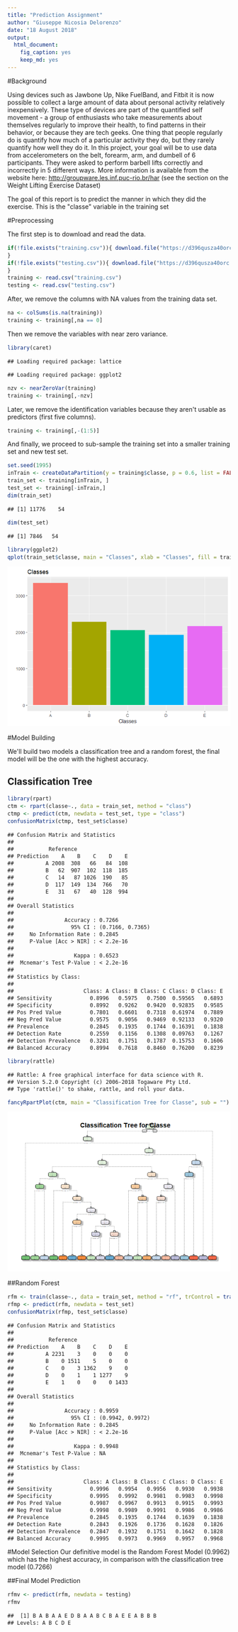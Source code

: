 ```yaml
---
title: "Prediction Assignment"
author: "Giuseppe Nicosia Delorenzo"
date: "18 August 2018"
output: 
  html_document: 
    fig_caption: yes
    keep_md: yes
---
```



#Background

Using devices such as Jawbone Up, Nike FuelBand, and Fitbit it is now possible to collect a large amount of data about personal activity relatively inexpensively. These type of devices are part of the quantified self movement - a group of enthusiasts who take measurements about themselves regularly to improve their health, to find patterns in their behavior, or because they are tech geeks. One thing that people regularly do is quantify how much of a particular activity they do, but they rarely quantify how well they do it. In this project, your goal will be to use data from accelerometers on the belt, forearm, arm, and dumbell of 6 participants. They were asked to perform barbell lifts correctly and incorrectly in 5 different ways. More information is available from the website here: http://groupware.les.inf.puc-rio.br/har (see the section on the Weight Lifting Exercise Dataset)

The goal of this report is to predict the manner in which they did the exercise. This is the "classe" variable in the training set

#Preprocessing

The first step is to download and read the data.


```r
if(!file.exists("training.csv")){ download.file("https://d396qusza40orc.cloudfront.net/predmachlearn/pml-training.csv", "training.csv", mode = "wb")
}
if(!file.exists("testing.csv")){ download.file("https://d396qusza40orc.cloudfront.net/predmachlearn/pml-testing.csv", "testing.csv", mode = "wb")
}
training <- read.csv("training.csv")
testing <- read.csv("testing.csv")
```

After, we remove the columns with NA values from the training data set.


```r
na <- colSums(is.na(training))
training <- training[,na == 0]
```

Then we remove the variables with near zero variance.


```r
library(caret)
```

```
## Loading required package: lattice
```

```
## Loading required package: ggplot2
```

```r
nzv <- nearZeroVar(training)
training <- training[,-nzv]
```

Later, we remove the identification variables because they aren't usable as predictors (first five columns).


```r
training <- training[,-(1:5)]
```

And finally, we proceed to sub-sample the training set into a smaller training set and new test set.


```r
set.seed(1995)
inTrain <- createDataPartition(y = training$classe, p = 0.6, list = FALSE)
train_set <- training[inTrain, ]
test_set <- training[-inTrain,]
dim(train_set)
```

```
## [1] 11776    54
```

```r
dim(test_set)
```

```
## [1] 7846   54
```

```r
library(ggplot2)
qplot(train_set$classe, main = "Classes", xlab = "Classes", fill = train_set$classe)+theme(legend.position = "none")
```

![](Prediction_Assignment_files/figure-html/unnamed-chunk-6-1.png)<!-- -->

#Model Building

We'll build two models a classification tree and a random forest, the final model will be the one with the highest accuracy.

## Classification Tree

```r
library(rpart)
ctm <- rpart(classe~., data = train_set, method = "class")
ctmp <- predict(ctm, newdata = test_set, type = "class")
confusionMatrix(ctmp, test_set$classe)
```

```
## Confusion Matrix and Statistics
## 
##           Reference
## Prediction    A    B    C    D    E
##          A 2008  308   66   84  108
##          B   62  907  102  118  185
##          C   14   87 1026  190   85
##          D  117  149  134  766   70
##          E   31   67   40  128  994
## 
## Overall Statistics
##                                           
##                Accuracy : 0.7266          
##                  95% CI : (0.7166, 0.7365)
##     No Information Rate : 0.2845          
##     P-Value [Acc > NIR] : < 2.2e-16       
##                                           
##                   Kappa : 0.6523          
##  Mcnemar's Test P-Value : < 2.2e-16       
## 
## Statistics by Class:
## 
##                      Class: A Class: B Class: C Class: D Class: E
## Sensitivity            0.8996   0.5975   0.7500  0.59565   0.6893
## Specificity            0.8992   0.9262   0.9420  0.92835   0.9585
## Pos Pred Value         0.7801   0.6601   0.7318  0.61974   0.7889
## Neg Pred Value         0.9575   0.9056   0.9469  0.92133   0.9320
## Prevalence             0.2845   0.1935   0.1744  0.16391   0.1838
## Detection Rate         0.2559   0.1156   0.1308  0.09763   0.1267
## Detection Prevalence   0.3281   0.1751   0.1787  0.15753   0.1606
## Balanced Accuracy      0.8994   0.7618   0.8460  0.76200   0.8239
```

```r
library(rattle)
```

```
## Rattle: A free graphical interface for data science with R.
## Version 5.2.0 Copyright (c) 2006-2018 Togaware Pty Ltd.
## Type 'rattle()' to shake, rattle, and roll your data.
```

```r
fancyRpartPlot(ctm, main = "Classification Tree for Classe", sub = "")
```

![](Prediction_Assignment_files/figure-html/unnamed-chunk-8-1.png)<!-- -->

##Random Forest

```r
rfm <- train(classe~., data = train_set, method = "rf", trControl = trainControl(method = "cv", number = 3, verboseIter = FALSE))
rfmp <- predict(rfm, newdata = test_set)
confusionMatrix(rfmp, test_set$classe)
```

```
## Confusion Matrix and Statistics
## 
##           Reference
## Prediction    A    B    C    D    E
##          A 2231    3    0    0    0
##          B    0 1511    5    0    0
##          C    0    3 1362    9    0
##          D    0    1    1 1277    9
##          E    1    0    0    0 1433
## 
## Overall Statistics
##                                           
##                Accuracy : 0.9959          
##                  95% CI : (0.9942, 0.9972)
##     No Information Rate : 0.2845          
##     P-Value [Acc > NIR] : < 2.2e-16       
##                                           
##                   Kappa : 0.9948          
##  Mcnemar's Test P-Value : NA              
## 
## Statistics by Class:
## 
##                      Class: A Class: B Class: C Class: D Class: E
## Sensitivity            0.9996   0.9954   0.9956   0.9930   0.9938
## Specificity            0.9995   0.9992   0.9981   0.9983   0.9998
## Pos Pred Value         0.9987   0.9967   0.9913   0.9915   0.9993
## Neg Pred Value         0.9998   0.9989   0.9991   0.9986   0.9986
## Prevalence             0.2845   0.1935   0.1744   0.1639   0.1838
## Detection Rate         0.2843   0.1926   0.1736   0.1628   0.1826
## Detection Prevalence   0.2847   0.1932   0.1751   0.1642   0.1828
## Balanced Accuracy      0.9995   0.9973   0.9969   0.9957   0.9968
```

#Model Selection
Our definitive model is the Random Forest Model (0.9962) which has the highest accuracy, in comparison with the classification tree model (0.7266)

##Final Model Prediction

```r
rfmv <- predict(rfm, newdata = testing)
rfmv
```

```
##  [1] B A B A A E D B A A B C B A E E A B B B
## Levels: A B C D E
```

